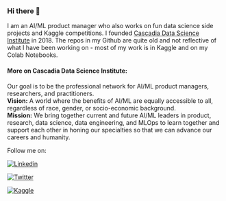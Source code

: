 ### Hi there 👋

<!--
**psave/psave** is a ✨ _special_ ✨ repository because its `README.md` (this file) appears on your GitHub profile.

Here are some ideas to get you started:

- 🔭 I’m currently working on ...
- 🌱 I’m currently learning ...
- 👯 I’m looking to collaborate on ...
- 🤔 I’m looking for help with ...
- 💬 Ask me about ...
- 📫 How to reach me: ...
- 😄 Pronouns: ...
- ⚡ Fun fact: ...
[![Colab](https://img.shields.io/badge/Colab-F9AB00?style=for-the-badge&logo=googlecolab&color=525252)](https://www.kaggle.com/paulwsave)
-->
I am an AI/ML product manager who also works on fun data science side projects and Kaggle competitions. I founded <a href="https://www.datascienceinstitute.ai/">Cascadia Data Science Institute</a> in 2018. The repos in my Github are quite old and not reflective of what I have been working on - most of my work is in Kaggle and on my Colab Notebooks. 

<H4>More on Cascadia Data Science Institute:</H4>
Our goal is to be the professional network for AI/ML product managers, researchers, and practitioners. <br>
<b>Vision:</b> A world where the benefits of AI/ML are equally accessible to all, regardless of race, gender, or socio-economic background.<br>
<b>Mission:</b> We bring together current and future AI/ML leaders in product, research, data science, data engineering, and MLOps to learn together and support each other in honing our specialties so that we can advance our careers and humanity.

Follow me on:

[![Linkedin](https://img.shields.io/badge/LinkedIn-0077B5?style=for-the-badge&logo=linkedin&logoColor=white)](https://www.linkedin.com/comm/mynetwork/discovery-see-all?usecase=PEOPLE_FOLLOWS&followMember=paulsave)

[![Twitter](https://img.shields.io/badge/Twitter-1DA1F2?style=for-the-badge&logo=twitter&logoColor=white)](https://twitter.com/PaulWSave)

[![Kaggle](https://img.shields.io/badge/Kaggle-20BEFF?style=for-the-badge&logo=Kaggle&logoColor=white)](https://www.kaggle.com/paulwsave)

